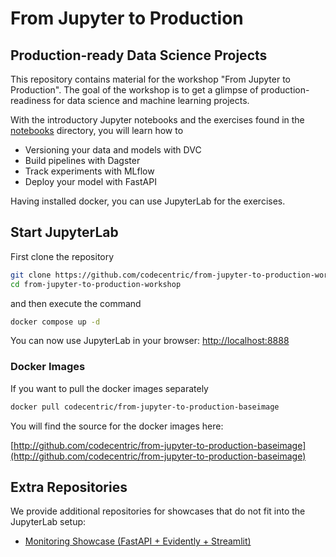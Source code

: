 # From Jupyter to Production

## Production-ready Data Science Projects

This repository contains material for the workshop "From Jupyter to Production".
The goal of the workshop is to get a glimpse of production-readiness for data science and machine learning projects.

With the introductory Jupyter notebooks and the exercises found in the [notebooks](https://github.com/codecentric/from-jupyter-to-production-workshop/tree/master/notebooks)
directory, you will learn how to

- Versioning your data and models with DVC
- Build pipelines with Dagster
- Track experiments with MLflow
- Deploy your model with FastAPI

Having installed docker, you can use JupyterLab for the exercises.

## Start JupyterLab

First clone the repository

```bash
git clone https://github.com/codecentric/from-jupyter-to-production-workshop
cd from-jupyter-to-production-workshop
```

and then execute the command

```bash
docker compose up -d
```

You can now use JupyterLab in your browser: [http://localhost:8888](http://localhost:8888)

### Docker Images

If you want to pull the docker images separately

```bash
docker pull codecentric/from-jupyter-to-production-baseimage
```

You will find the source for the docker images here:

[http://github.com/codecentric/from-jupyter-to-production-baseimage](http://github.com/codecentric/from-jupyter-to-production-baseimage)

## Extra Repositories

We provide additional repositories for showcases that do not fit into the JupyterLab setup:

- [Monitoring Showcase (FastAPI + Evidently + Streamlit)](http://github.com/codecentric/from-jupyter-to-production-monitoring)
